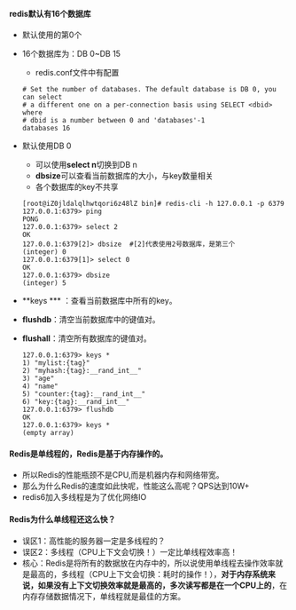 #### redis默认有16个数据库

- 默认使用的第0个

- 16个数据库为：DB 0~DB 15

  - redis.conf文件中有配置

  ```shell
  # Set the number of databases. The default database is DB 0, you can select
  # a different one on a per-connection basis using SELECT <dbid> where
  # dbid is a number between 0 and 'databases'-1
  databases 16
  ```
  
- 默认使用DB 0 

  - 可以使用**select n**切换到DB n
  - **dbsize**可以查看当前数据库的大小，与key数量相关
  - 各个数据库的key不共享
  
  ```shell
  [root@iZ0jldalqlhwtqori6z48lZ bin]# redis-cli -h 127.0.0.1 -p 6379
  127.0.0.1:6379> ping
  PONG
  127.0.0.1:6379> select 2
  OK
  127.0.0.1:6379[2]> dbsize  #[2]代表使用2号数据库，是第三个
  (integer) 0
  127.0.0.1:6379[1]> select 0
  OK
  127.0.0.1:6379> dbsize
  (integer) 5
  ```
  
- **keys *** ：查看当前数据库中所有的key。

- **flushdb**：清空当前数据库中的键值对。

- **flushall**：清空所有数据库的键值对。

  ```shell
  127.0.0.1:6379> keys *
  1) "mylist:{tag}"
  2) "myhash:{tag}:__rand_int__"
  3) "age"
  4) "name"
  5) "counter:{tag}:__rand_int__"
  6) "key:{tag}:__rand_int__"
  127.0.0.1:6379> flushdb
  OK
  127.0.0.1:6379> keys *
  (empty array)
  ```

#### Redis是单线程的，Redis是基于内存操作的。

- 所以Redis的性能瓶颈不是CPU,而是机器内存和网络带宽。
- 那么为什么Redis的速度如此快呢，性能这么高呢？QPS达到10W+
- redis6加入多线程是为了优化网络IO

#### Redis为什么单线程还这么快？

- 误区1：高性能的服务器一定是多线程的？
- 误区2：多线程（CPU上下文会切换！）一定比单线程效率高！
- 核心：Redis是将所有的数据放在内存中的，所以说使用单线程去操作效率就是最高的，多线程（CPU上下文会切换：耗时的操作！），**对于内存系统来说，如果没有上下文切换效率就是最高的，多次读写都是在一个CPU上的**，在内存存储数据情况下，单线程就是最佳的方案。

